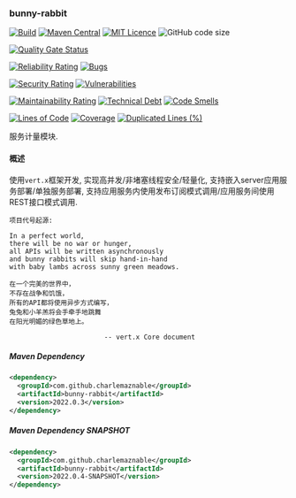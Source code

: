 ### bunny-rabbit

[![Build](https://github.com/CharLemAznable/bunny-rabbit/actions/workflows/build.yml/badge.svg)](https://github.com/CharLemAznable/bunny-rabbit/actions/workflows/build.yml)
[![Maven Central](https://maven-badges.herokuapp.com/maven-central/com.github.charlemaznable/bunny-rabbit/badge.svg)](https://maven-badges.herokuapp.com/maven-central/com.github.charlemaznable/bunny-rabbit/)
[![MIT Licence](https://badges.frapsoft.com/os/mit/mit.svg?v=103)](https://opensource.org/licenses/mit-license.php)
![GitHub code size](https://img.shields.io/github/languages/code-size/CharLemAznable/bunny-rabbit)

[![Quality Gate Status](https://sonarcloud.io/api/project_badges/measure?project=CharLemAznable_bunny-rabbit&metric=alert_status)](https://sonarcloud.io/dashboard?id=CharLemAznable_bunny-rabbit)

[![Reliability Rating](https://sonarcloud.io/api/project_badges/measure?project=CharLemAznable_bunny-rabbit&metric=reliability_rating)](https://sonarcloud.io/dashboard?id=CharLemAznable_bunny-rabbit)
[![Bugs](https://sonarcloud.io/api/project_badges/measure?project=CharLemAznable_bunny-rabbit&metric=bugs)](https://sonarcloud.io/dashboard?id=CharLemAznable_bunny-rabbit)

[![Security Rating](https://sonarcloud.io/api/project_badges/measure?project=CharLemAznable_bunny-rabbit&metric=security_rating)](https://sonarcloud.io/dashboard?id=CharLemAznable_bunny-rabbit)
[![Vulnerabilities](https://sonarcloud.io/api/project_badges/measure?project=CharLemAznable_bunny-rabbit&metric=vulnerabilities)](https://sonarcloud.io/dashboard?id=CharLemAznable_bunny-rabbit)

[![Maintainability Rating](https://sonarcloud.io/api/project_badges/measure?project=CharLemAznable_bunny-rabbit&metric=sqale_rating)](https://sonarcloud.io/dashboard?id=CharLemAznable_bunny-rabbit)
[![Technical Debt](https://sonarcloud.io/api/project_badges/measure?project=CharLemAznable_bunny-rabbit&metric=sqale_index)](https://sonarcloud.io/dashboard?id=CharLemAznable_bunny-rabbit)
[![Code Smells](https://sonarcloud.io/api/project_badges/measure?project=CharLemAznable_bunny-rabbit&metric=code_smells)](https://sonarcloud.io/dashboard?id=CharLemAznable_bunny-rabbit)

[![Lines of Code](https://sonarcloud.io/api/project_badges/measure?project=CharLemAznable_bunny-rabbit&metric=ncloc)](https://sonarcloud.io/dashboard?id=CharLemAznable_bunny-rabbit)
[![Coverage](https://sonarcloud.io/api/project_badges/measure?project=CharLemAznable_bunny-rabbit&metric=coverage)](https://sonarcloud.io/dashboard?id=CharLemAznable_bunny-rabbit)
[![Duplicated Lines (%)](https://sonarcloud.io/api/project_badges/measure?project=CharLemAznable_bunny-rabbit&metric=duplicated_lines_density)](https://sonarcloud.io/dashboard?id=CharLemAznable_bunny-rabbit)

服务计量模块.

#### 概述

使用```vert.x```框架开发, 实现高并发/非堵塞线程安全/轻量化, 支持嵌入server应用服务部署/单独服务部署, 支持应用服务内使用发布订阅模式调用/应用服务间使用REST接口模式调用.

```
项目代号起源:

In a perfect world,
there will be no war or hunger,
all APIs will be written asynchronously
and bunny rabbits will skip hand-in-hand
with baby lambs across sunny green meadows.

在一个完美的世界中，
不存在战争和饥饿，
所有的API都将使用异步方式编写，
兔兔和小羊羔将会手牵手地跳舞
在阳光明媚的绿色草地上。

                        -- vert.x Core document
```

##### Maven Dependency

```xml
<dependency>
  <groupId>com.github.charlemaznable</groupId>
  <artifactId>bunny-rabbit</artifactId>
  <version>2022.0.3</version>
</dependency>
```

##### Maven Dependency SNAPSHOT

```xml
<dependency>
  <groupId>com.github.charlemaznable</groupId>
  <artifactId>bunny-rabbit</artifactId>
  <version>2022.0.4-SNAPSHOT</version>
</dependency>
```
